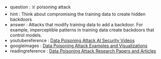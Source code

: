 - question : ☠️ poisoning attack
- hint : Think about compromising the training data to create hidden backdoors
- answer : Attacks that modify training data to add a backdoor. For example, imperceptible patterns in training data create backdoors that control models.
- youtubereference : <a href="https://www.youtube.com/results?search_query=data+poisoning+attack+AI+security" target="_blank">Data Poisoning Attack AI Security Videos</a>
- googleimages : <a href="https://www.google.com/search?q=data+poisoning+attack+AI+security+examples&tbm=isch" target="_blank">Data Poisoning Attack Examples and Visualizations</a>
- readingreference : <a href="https://www.google.com/search?q=data+poisoning+attack+AI+security+research+papers" target="_blank">Data Poisoning Attack Research Papers and Articles</a>
